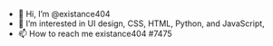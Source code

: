 - 👋 Hi, I’m @existance404
- 👀 I’m interested in UI design, CSS, HTML, Python, and JavaScript,
- 📫 How to reach me existance404 #7475

<!---
existance404/existance404 is a ✨ special ✨ repository because its `README.md` (this file) appears on your GitHub profile.
You can click the Preview link to take a look at your changes.
--->
